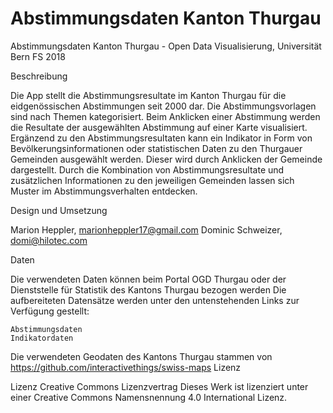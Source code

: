 # Abstimmungsdaten Kanton Thurgau

Abstimmungsdaten Kanton Thurgau - Open Data Visualisierung, Universität Bern FS 2018


Beschreibung

Die App stellt die Abstimmungsresultate im Kanton Thurgau für die eidgenössischen Abstimmungen seit 2000 dar. Die Abstimmungsvorlagen sind nach Themen kategorisiert. Beim Anklicken einer Abstimmung werden die Resultate der ausgewählten Abstimmung auf einer Karte visualisiert. Ergänzend zu den Abstimmungsresultaten kann ein Indikator in Form von Bevölkerungsinformationen oder statistischen Daten zu den Thurgauer Gemeinden ausgewählt werden. Dieser wird durch Anklicken der Gemeinde dargestellt. Durch die Kombination von Abstimmungsresultate und zusätzlichen Informationen zu den jeweiligen Gemeinden lassen sich Muster im Abstimmungsverhalten entdecken.


Design und Umsetzung

Marion Heppler, marionheppler17@gmail.com
Dominic Schweizer, domi@hilotec.com


Daten

Die verwendeten Daten können beim Portal OGD Thurgau oder der Dienststelle für Statistik des Kantons Thurgau bezogen werden Die aufbereiteten Datensätze werden unter den untenstehenden Links zur Verfügung gestellt:

    Abstimmungsdaten
    Indikatordaten

Die verwendeten Geodaten des Kantons Thurgau stammen von https://github.com/interactivethings/swiss-maps
Lizenz

Lizenz Creative Commons Lizenzvertrag
Dieses Werk ist lizenziert unter einer Creative Commons Namensnennung 4.0 International Lizenz.
